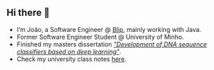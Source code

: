 ## Hi there 👋

- I’m João, a Software Engineer @ [Blip](https://www.blip.pt/), mainly working with Java.
- Former Software Engineer Student @ University of Minho.
- Finished my masters dissertation *["Development of DNA sequence classifiers based on deep learning"](https://joaonunoabreu.github.io/data/Tese_Joao_Abreu.pdf)*.
- Check my university class notes [here](https://github.com/JoaoNunoAbreu/uminho-miei). 
